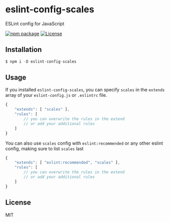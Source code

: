 # eslint-config-scales
ESLint config for JavaScript

[![npm package](https://img.shields.io/npm/v/eslint-config-scales.svg?style=flat-square)](https://www.npmjs.org/package/eslint-config-scales)
[![License](https://img.shields.io/badge/license-MIT-green.svg)](https://www.npmjs.org/package/eslint-config-scales)

## Installation
```javascript
$ npm i -D eslint-config-scales
```

## Usage
If you installed `eslint-config-scales`, you can specify `scales` in the `extends` array of your `eslint-config.js` or `.eslintrc` file.
```js
{
	"extends": [ "scales" ],
	"rules": [
		// you can overwrite the rules in the extend
		// or add your additional rules
	]
}
```
You can also use `scales` config with `eslint:recommended` or any other eslint config, making sure to list `scales` last
```js
{
	"extends": [ "eslint:recommended", "scales" ],
	"rules": [
		// you can overwrite the rules in the extend
		// or add your additional rules
	]
}
```
## License

MIT